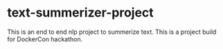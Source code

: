 # text-summerizer-project
This is an end to end nlp project to summerize text. This is a project build for DockerCon hackathon.
